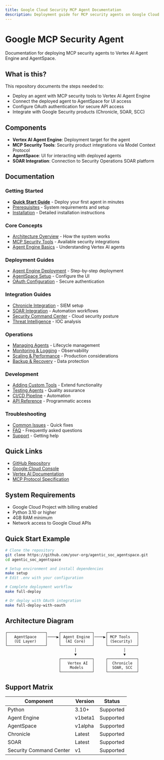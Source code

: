 ```yaml
---
title: Google Cloud Security MCP Agent Documentation
description: Deployment guide for MCP security agents on Google Cloud
---
```


# Google MCP Security Agent

Documentation for deploying MCP security agents to Vertex AI Agent Engine and AgentSpace.

## What is this?

This repository documents the steps needed to:
- Deploy an agent with MCP security tools to Vertex AI Agent Engine
- Connect the deployed agent to AgentSpace for UI access
- Configure OAuth authentication for secure API access
- Integrate with Google Security products (Chronicle, SOAR, SCC)

## Components

- **Vertex AI Agent Engine**: Deployment target for the agent
- **MCP Security Tools**: Security product integrations via Model Context Protocol
- **AgentSpace**: UI for interacting with deployed agents
- **SOAR Integration**: Connection to Security Operations SOAR platform

## Documentation

### Getting Started
- [**Quick Start Guide**](./quick-start.md) - Deploy your first agent in minutes
- [Prerequisites](./prerequisites.md) - System requirements and setup
- [Installation](./installation.md) - Detailed installation instructions

### Core Concepts
- [Architecture Overview](./architecture.md) - How the system works
- [MCP Security Tools](./mcp-tools.md) - Available security integrations
- [Agent Engine Basics](./agent-engine.md) - Understanding Vertex AI agents

### Deployment Guides
- [Agent Engine Deployment](./deploy-agent-engine.md) - Step-by-step deployment
- [AgentSpace Setup](./agentspace-setup.md) - Configure the UI
- [OAuth Configuration](./oauth-setup.md) - Secure authentication

### Integration Guides
- [Chronicle Integration](./integrations/chronicle.md) - SIEM setup
- [SOAR Integration](./integrations/soar.md) - Automation workflows
- [Security Command Center](./integrations/scc.md) - Cloud security posture
- [Threat Intelligence](./integrations/threat-intel.md) - IOC analysis

### Operations
- [Managing Agents](./operations/manage-agents.md) - Lifecycle management
- [Monitoring & Logging](./operations/monitoring.md) - Observability
- [Scaling & Performance](./operations/scaling.md) - Production considerations
- [Backup & Recovery](./operations/backup.md) - Data protection

### Development
- [Adding Custom Tools](./development/custom-tools.md) - Extend functionality
- [Testing Agents](./development/testing.md) - Quality assurance
- [CI/CD Pipeline](./development/cicd.md) - Automation
- [API Reference](./api-reference.md) - Programmatic access

### Troubleshooting
- [Common Issues](./troubleshooting.md) - Quick fixes
- [FAQ](./faq.md) - Frequently asked questions
- [Support](./support.md) - Getting help

## Quick Links

- [GitHub Repository](https://github.com/your-org/agentic_soc_agentspace)
- [Google Cloud Console](https://console.cloud.google.com)
- [Vertex AI Documentation](https://cloud.google.com/vertex-ai/docs)
- [MCP Protocol Specification](https://github.com/anthropics/mcp)

## System Requirements

- Google Cloud Project with billing enabled
- Python 3.10 or higher
- 4GB RAM minimum
- Network access to Google Cloud APIs

## Quick Start Example

```bash
# Clone the repository
git clone https://github.com/your-org/agentic_soc_agentspace.git
cd agentic_soc_agentspace

# Setup environment and install dependencies
make setup
# Edit .env with your configuration

# Complete deployment workflow
make full-deploy

# Or deploy with OAuth integration
make full-deploy-with-oauth
```

## Architecture Diagram

```
┌─────────────────┐     ┌──────────────┐     ┌─────────────┐
│   AgentSpace    │────▶│ Agent Engine │────▶│ MCP Tools   │
│   (UI Layer)    │     │  (AI Core)   │     │ (Security)  │
└─────────────────┘     └──────────────┘     └─────────────┘
                               │                     │
                               ▼                     ▼
                        ┌──────────────┐     ┌─────────────┐
                        │   Vertex AI  │     │  Chronicle  │
                        │    Models    │     │  SOAR, SCC  │
                        └──────────────┘     └─────────────┘
```

## Support Matrix

| Component | Version | Status |
|-----------|---------|--------|
| Python | 3.10+ | Supported |
| Agent Engine | v1beta1 | Supported |
| AgentSpace | v1alpha | Supported |
| Chronicle | Latest | Supported |
| SOAR | Latest | Supported |
| Security Command Center | v1 | Supported |

